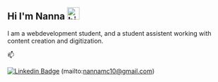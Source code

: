 ## Hi I'm Nanna <img src="https://user-images.githubusercontent.com/1303154/88677602-1635ba80-d120-11ea-84d8-d263ba5fc3c0.gif" width="28px" height="28px" alt="hi">

I am a webdevelopment student, and a student assistent working with content creation and digitization.

:mailbox:

[![Linkedin Badge](https://img.shields.io/badge/-Nanna-0e76a8?style=flat&labelColor=0e76a8&logo=linkedin&logoColor=white)](https://www.linkedin.com/in/nannam%C3%B8llerchristensen/)    (mailto:nannamc10@gmail.com)

